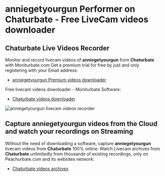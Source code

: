 # anniegetyourgun Performer on Chaturbate - Free LiveCam videos downloader

## Chaturbate Live Videos Recorder

Monitor and record livecam videos of **anniegetyourgun** from **Chaturbate** with Moniturbate.com
Get a premium trial for free by just and only registering with your Email address:
* [anniegetyourgun Premium videos downloader](https://moniturbate.com/request-demo-licence-key.html)

Free livecam videos downloader - Moniturbate Software:
* [Chaturbate videos downloader](https://moniturbate.com/moniturbate-download-software.html)

![anniegetyourgun livecam videos recorder](https://peachurnet.com/templates/moniturbate-software.png)


## Capture anniegetyourgun videos from the Cloud and watch your recordings on Streaming

Without the need of downloading a software, capture **anniegetyourgun** livecam videos from **Chaturbate** 100% online.
Watch Livecam archives from **Chaturbate** unlimitedly from thousands of existing recordings, only on Peachurbate.com and its websites network:
* [Chaturbate videos archives](https://peachurnet.com/)